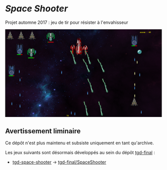 # *Space Shooter*

Projet automne 2017 : jeu de tir pour résister à l'envahisseur

![](screenshot.png)

## Avertissement liminaire

Ce dépôt n'est plus maintenu et subsiste uniquement en tant qu'archive.

Les jeux suivants sont désormais développés au sein du dépôt [tgd-final](https://github.com/TeleGD/tgd-final) :

* [tgd-space-shooter](https://github.com/TeleGD/tgd-space-shooter/tree/master/src/spaceShooter) -> [tgd-final/SpaceShooter](https://github.com/TeleGD/tgd-final/tree/master/src/games/SpaceShooter)
